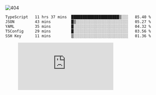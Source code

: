 ![404](https://user-images.githubusercontent.com/378023/89412096-6f759d80-d761-11ea-8c57-84b30ef3f2b1.png)

<!--START_SECTION:waka-->

```txt
TypeScript   11 hrs 37 mins  █████████████████████▒░░░   85.40 %
JSON         43 mins         █▒░░░░░░░░░░░░░░░░░░░░░░░   05.27 %
YAML         35 mins         █░░░░░░░░░░░░░░░░░░░░░░░░   04.32 %
TSConfig     29 mins         █░░░░░░░░░░░░░░░░░░░░░░░░   03.56 %
SSH Key      11 mins         ▒░░░░░░░░░░░░░░░░░░░░░░░░   01.36 %
```

<!--END_SECTION:waka-->
<figure><embed src="https://wakatime.com/share/@018b853e-267a-435d-a858-33e2b098b9d7/f3c3aa68-553a-4373-a9f9-2d456f62f780.svg"></embed></figure>
